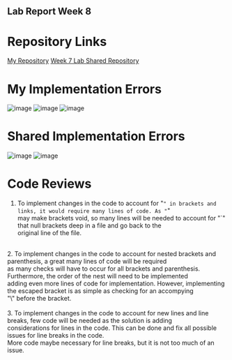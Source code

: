 ## Lab Report Week 8
# Repository Links
[My Repository](https://github.com/AlexPazCS/markdown-parser)
[Week 7 Lab Shared Repository](https://github.com/FishInAZ/makrdown-parse-own)

# My Implementation Errors
![image](https://user-images.githubusercontent.com/103294574/169741563-869f9e1c-c290-4dfc-9f2d-0cc5fe03f7e0.png)
![image](https://user-images.githubusercontent.com/103294574/169741603-ce7c859c-6d39-4cf7-a1ae-b794c710ca05.png)
![image](https://user-images.githubusercontent.com/103294574/169741634-6528486c-9419-455d-b290-1fd4fff50fdc.png)

# Shared Implementation Errors
![image](https://user-images.githubusercontent.com/103294574/169741678-7445fdb2-b6ba-4987-8886-8b6d152951d3.png)
![image](https://user-images.githubusercontent.com/103294574/169741705-9f4641ce-37f9-4857-8efb-e3bec84f7e80.png)


# Code Reviews
1. To implement changes in the code to account for "`" in brackets and links, it would require many lines of code. As "`" <br>
may make brackets void, so many lines will be needed to account for "`" that null brackets deep in a file and go back to the <br>
original line of the file. <br>
<br>
2. To implement changes in the code to account for nested brackets and parenthesis, a great many lines of code will be required <br>
as many checks will have to occur for all brackets and parenthesis. Furthermore, the order of the nest will need to be implemented <br>
adding even more lines of code for implementation. However, implementing the escaped bracket is as simple as checking for an accompying <br>
"\" before the bracket. <br>
<br>
3. To implement changes in the code to account for new lines and line breaks, few code will be needed as the solution is adding <br>
considerations for lines in the code. This can be done and fix all possible issues for line breaks in the code. <br> 
More code maybe necessary for line breaks, but it is not too much of an issue. <br>
